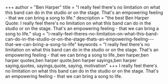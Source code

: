+++
author = "Ben Harper"
title = "I really feel there's no limitation on what this band can do in the studio or on the stage. That's an empowering feeling - that we can bring a song to life."
description = "the best Ben Harper Quote: I really feel there's no limitation on what this band can do in the studio or on the stage. That's an empowering feeling - that we can bring a song to life."
slug = "i-really-feel-theres-no-limitation-on-what-this-band-can-do-in-the-studio-or-on-the-stage-thats-an-empowering-feeling---that-we-can-bring-a-song-to-life"
keywords = "I really feel there's no limitation on what this band can do in the studio or on the stage. That's an empowering feeling - that we can bring a song to life.,ben harper,ben harper quotes,ben harper quote,ben harper sayings,ben harper saying,quotes, sayings,quote, saying, motivation"
+++
I really feel there's no limitation on what this band can do in the studio or on the stage. That's an empowering feeling - that we can bring a song to life.
